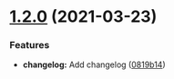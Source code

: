 # [1.2.0](https://github.com/maciekb05/nurse-scheduling-problem-frontend/compare/v1.1.0...v1.2.0) (2021-03-23)


### Features

* **changelog:** Add changelog ([0819b14](https://github.com/maciekb05/nurse-scheduling-problem-frontend/commit/0819b149e78cb2a66b98a4187136df9b0aaec76b))
